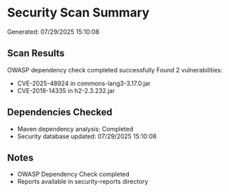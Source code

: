 ﻿# Security Scan Summary

Generated: 07/29/2025 15:10:08

## Scan Results
 OWASP dependency check completed successfully
 Found 2 vulnerabilities:
- CVE-2025-48924 in commons-lang3-3.17.0.jar
- CVE-2018-14335 in h2-2.3.232.jar

## Dependencies Checked
- Maven dependency analysis: Completed
- Security database updated: 07/29/2025 15:10:08

## Notes
- OWASP Dependency Check completed
- Reports available in security-reports directory


